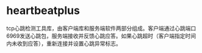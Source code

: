 # heartbeatplus
tcp心跳检测工具库，由客户端库和服务端软件两部分组成。客户端通过心跳端口6969发送心跳包，服务端接收并反馈心跳应答。如果心跳超时（客户端指定时间内未收到应答），重新连接并设置心跳异常标志。
